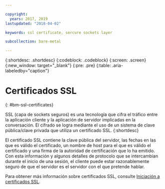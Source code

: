 ```yaml
---

copyright:
  years: 2017, 2019
lastupdated: "2018-04-02"

keywords: ssl certificate, sercure sockets layer

subcollection: bare-metal

---
```


{:shortdesc: .shortdesc}
{:codeblock: .codeblock}
{:screen: .screen}
{:new_window: target="_blank"}
{:pre: .pre}
{:table: .aria-labeledby="caption"}

# Certificados SSL
{: #bm-ssl-certificates}

SSL (capa de sockets seguros) es una tecnología que cifra el tráfico entre la aplicación cliente y la aplicación de servidor implicadas en la conversación. El cifrado se logra mediante el uso de un sistema de clave pública/clave privada que utiliza un certificado SSL.
{:shortdesc}

El certificado SSL contiene la clave pública del servidor, las fechas en las que es válido el certificado, un nombre de host para el que es válido el certificado y una firma de la autoridad de certificación que lo ha emitido. Con esta información y algunos detalles de protocolo que se intercambian durante el inicio de una sesión, el cliente puede estar razonablemente seguro de que el servidor es el servidor con el que pretende hablar.

Para obtener más información sobre certificados SSL, consulte [Iniciación a certificados SSL](/docs/infrastructure/ssl-certificates?topic=ssl-certificates-getting-started-tutorial).
